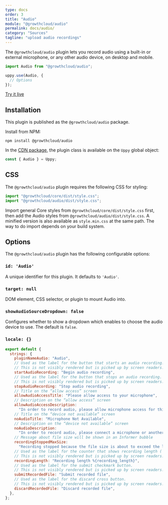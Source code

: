 ```yaml
---
type: docs
order: 3
title: "Audio"
module: "@growthcloud/audio"
permalink: docs/audio/
category: "Sources"
tagline: "upload audio recordings"
---
```


The `@growthcloud/audio` plugin lets you record audio using a built-in or external microphone, or any other audio device, on desktop and mobile.

```js
import Audio from "@growthcloud/audio";

uppy.use(Audio, {
  // Options
});
```

<a class="TryButton" href="/examples/dashboard/">Try it live</a>

## Installation

This plugin is published as the `@growthcloud/audio` package.

Install from NPM:

```shell
npm install @growthcloud/audio
```

In the [CDN package](/docs/#With-a-script-tag), the plugin class is available on the `Uppy` global object:

```js
const { Audio } = Uppy;
```

## CSS

The `@growthcloud/audio` plugin requires the following CSS for styling:

```js
import "@growthcloud/core/dist/style.css";
import "@growthcloud/audio/dist/style.css";
```

Import general Core styles from `@growthcloud/core/dist/style.css` first, then add the Audio styles from `@growthcloud/audio/dist/style.css`. A minified version is also available as `style.min.css` at the same path. The way to do import depends on your build system.

## Options

The `@growthcloud/audio` plugin has the following configurable options:

### `id: 'Audio'`

A unique identifier for this plugin. It defaults to `'Audio'`.

### `target: null`

DOM element, CSS selector, or plugin to mount Audio into.

### `showAudioSourceDropdown: false`

Configures whether to show a dropdown which enables to choose the audio device to use. The default is `false`.

### `locale: {}`

```js
export default {
  strings: {
    pluginNameAudio: "Audio",
    // Used as the label for the button that starts an audio recording.
    // This is not visibly rendered but is picked up by screen readers.
    startAudioRecording: "Begin audio recording",
    // Used as the label for the button that stops an audio recording.
    // This is not visibly rendered but is picked up by screen readers.
    stopAudioRecording: "Stop audio recording",
    // Title on the “allow access” screen
    allowAudioAccessTitle: "Please allow access to your microphone",
    // Description on the “allow access” screen
    allowAudioAccessDescription:
      "In order to record audio, please allow microphone access for this site.",
    // Title on the “device not available” screen
    noAudioTitle: "Microphone Not Available",
    // Description on the “device not available” screen
    noAudioDescription:
      "In order to record audio, please connect a microphone or another audio input device",
    // Message about file size will be shown in an Informer bubble
    recordingStoppedMaxSize:
      "Recording stopped because the file size is about to exceed the limit",
    // Used as the label for the counter that shows recording length (`1:25`).
    // This is not visibly rendered but is picked up by screen readers.
    recordingLength: "Recording length %{recording_length}",
    // Used as the label for the submit checkmark button.
    // This is not visibly rendered but is picked up by screen readers.
    submitRecordedFile: "Submit recorded file",
    // Used as the label for the discard cross button.
    // This is not visibly rendered but is picked up by screen readers.
    discardRecordedFile: "Discard recorded file",
  },
};
```
